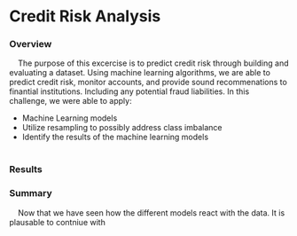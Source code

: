# Credit Risk Analysis
### Overview <br>
&nbsp;&nbsp;&nbsp;&nbsp;The purpose of this excercise is to predict credit risk through building and evaluating a dataset. Using machine learning algorithms, we are able to predict credit risk, monitor accounts, and provide sound recommenations to finantial institutions. Including any potential fraud liabilities. In this challenge, we were able to apply:<br>
* Machine Learning models<br>
* Utilize resampling to possibly address class imbalance<br>
* Identify the results of the machine learning models<br><br>
### Results<br>



### Summary <br>
&nbsp;&nbsp;&nbsp;&nbsp;Now that we have seen how the different models react with the data. It is plausable to contniue with 


 
